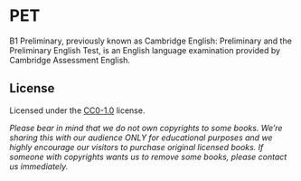 # PET

B1 Preliminary, previously known as Cambridge English: Preliminary and the Preliminary English Test,
is an English language examination provided by Cambridge Assessment English.

## License

Licensed under the [CC0-1.0](LICENSE) license.

*Please bear in mind that we do not own copyrights to some books. We’re sharing this with our audience
ONLY for educational purposes and we highly encourage our visitors to purchase original licensed books.
If someone with copyrights wants us to remove some books, please contact us immediately.*
